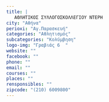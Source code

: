 ```yaml
---
title: |
   ΑΘΛΗΤΙΚΟΣ ΣΥΛΛΟΓΟΣΚΟΛΛΕΓΙΟΥ ΝΤΕΡΗ
city: "Αθήνα"
perioxi: "Αγ.Παρασκευή"
categories: "Αθλητισμός"
subcategories: "Κολύμβηση"
logo-img: "Γραβιάς 6  "
website: ""
facebook: ""
phone: ""
email: ""
courses: ""
places: ""
rensponsibles: ""
zipcode: "(210) 6009800"
---
```




